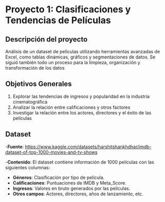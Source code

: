 # Proyecto 1: Clasificaciones y Tendencias de Películas
## Descripción del proyecto
Análisis de un dataset de películas utilizando herramientas avanzadas de Excel, como tablas dinámicas, gráficos y segmentaciones de datos. Se siguió también todo un proceso para la limpieza, organización y transformación de los datos
## Objetivos Generales
1. Explorar las tendencias de ingresos y popularidad en la industria cinematográfica
2. Analizar la relación entre calificaciones y otros factores
3. Investigar la relación entre los actores, directores y el éxito de las películas
## Dataset
-**Fuente**: https://www.kaggle.com/datasets/harshitshankhdhar/imdb-dataset-of-top-1000-movies-and-tv-shows

-**Contenido**: El dataset contiene información de 1000 películas con las siguientes columnas:
 - **Géneros**: Clasificación por tipo de película.
  - **Calificaciones**: Puntuaciones de IMDB y Meta_Score.
  - **Ingresos**: Valores en bruto generados por las películas.
  - **Otros campos**: Actores, directores, años de lanzamiento, etc.
